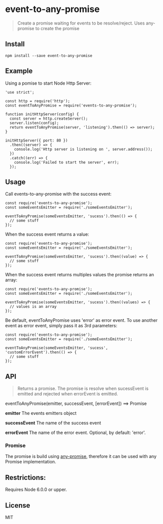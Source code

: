 # event-to-any-promise

> Create a promise waiting for events to be resolve/reject. Uses any-promise to create the promise

## Install
```
npm install --save event-to-any-promise
```

## Example
Using a pomise to start Node Http Server:
```
'use strict';

const http = require('http');
const eventToAnyPromise = require('events-to-any-promise');

function initHttpServer(config) {
  const server = http.createServer();
  server.listen(config);
  return eventToAnyPromise(server, 'listening').then(() => server);
}

initHttpServer({ port: 80 })
  .then((server) => {
    console.log('Http server is listening on ', server.address());
  })
  .catch((err) => {
    console.log('Failed to start the server', err);
  });
```

## Usage
Call events-to-any-promise with the success event:
```
const require('events-to-any-promise');
const someEventsEmitter = require('./someEventsEmitter');

eventToAnyPromise(someEventsEmitter, 'sucess').then(() => {
  // some stuff
});
```
When the success event returns a value:
```
const require('events-to-any-promise');
const someEventsEmitter = require('./someEventsEmitter');

eventToAnyPromise(someEventsEmitter, 'sucess').then((value) => {
  // some stuff
});
```
When the success event returns multiples values the promise returns an array:
```
const require('events-to-any-promise');
const someEventsEmitter = require('./someEventsEmitter');

eventToAnyPromise(someEventsEmitter, 'sucess').then((values) => {
  // values is an array
});
```
Be default, eventToAnyPromise uses 'error' as error event. To use another event
as error event, simply pass it as 3rd parameters:
```
const require('events-to-any-promise');
const someEventsEmitter = require('./someEventsEmitter');

eventToAnyPromise(someEventsEmitter, 'sucess', 'customErrorEvent').then(() => {
  // some stuff
});
```

## API
> Returns a promise. The promise is resolve when sucessEvent is emitted
> and rejected when errorEvent is emitted.

eventToAnyPromise(emitter, successEvent, [errorEvent]) ==> Promise

**emitter**
The events emitters object

**successEvent**
The name of the success event

**errorEvent**
The name of the error event. Optional, by default: 'error'.

### Promise
The promise is build using [any-promise](https://www.npmjs.com/package/any-promise),
therefore it can be used with any Promise implementation.

## Restrictions:
Requires Node 6.0.0 or upper.

## License
MIT
